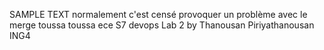 
SAMPLE TEXT normalement c'est censé provoquer un problème avec le merge toussa toussa
ece S7 devops Lab  2 by Thanousan Piriyathanousan ING4

